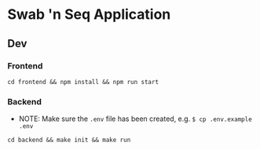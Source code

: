 # Swab 'n Seq Application

## Dev
### Frontend
```
cd frontend && npm install && npm run start
```
### Backend
* NOTE: Make sure the `.env` file has been created, e.g. `$ cp .env.example .env`
```
cd backend && make init && make run
```
